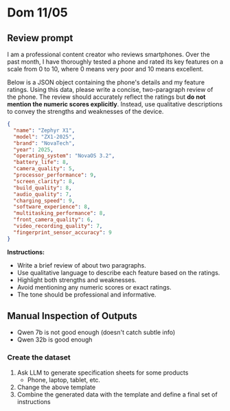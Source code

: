 # Dom 11/05



## Review prompt



I am a professional content creator who reviews smartphones. Over the past month, I have thoroughly tested a phone and rated its key features on a scale from 0 to 10, where 0 means very poor and 10 means excellent.

Below is a JSON object containing the phone's details and my feature ratings. Using this data, please write a concise, two-paragraph review of the phone. The review should accurately reflect the ratings but **do not mention the numeric scores explicitly**. Instead, use qualitative descriptions to convey the strengths and weaknesses of the device.

```json
{
  "name": "Zephyr X1",
  "model": "ZX1-2025",
  "brand": "NovaTech",
  "year": 2025,
  "operating_system": "NovaOS 3.2",
  "battery_life": 8,
  "camera_quality": 5,
  "processor_performance": 9,
  "screen_clarity": 8,
  "build_quality": 8,
  "audio_quality": 7,
  "charging_speed": 9,
  "software_experience": 8,
  "multitasking_performance": 8,
  "front_camera_quality": 6,
  "video_recording_quality": 7,
  "fingerprint_sensor_accuracy": 9
}
```

**Instructions:**

- Write a brief review of about two paragraphs.
- Use qualitative language to describe each feature based on the ratings.
- Highlight both strengths and weaknesses.
- Avoid mentioning any numeric scores or exact ratings.
- The tone should be professional and informative.



## Manual Inspection of Outputs

- Qwen 7b is not good enough (doesn't catch subtle info)
- Qwen 32b is good enough



### Create the dataset


1) Ask LLM to generate specification sheets for some products
    - Phone, laptop, tablet, etc.
2) Change the above template
3) Combine the generated data with the template and define a final set of instructions


